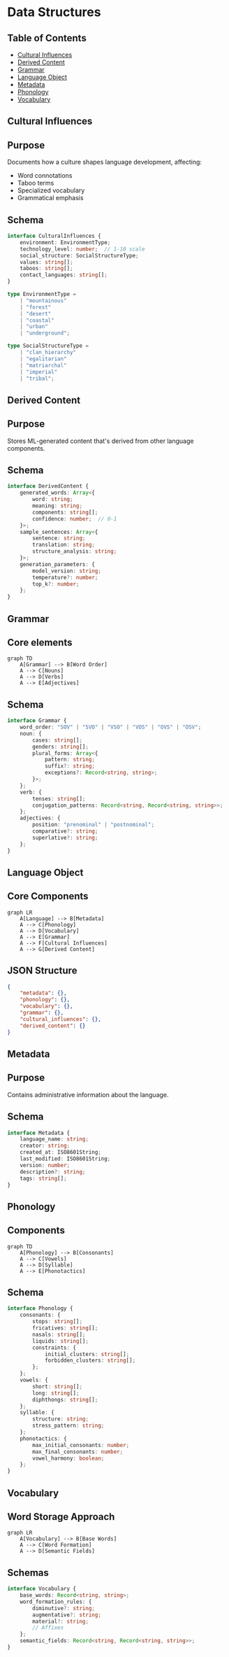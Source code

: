 # Data Structures

## Table of Contents
- [Cultural Influences](#cultural-influences)
- [Derived Content](#derived-content)
- [Grammar](#grammar)
- [Language Object](#language-object)
- [Metadata](#metadata)
- [Phonology](#phonology)
- [Vocabulary](#vocabulary)

## Cultural Influences


## Purpose
Documents how a culture shapes language development, affecting:
- Word connotations
- Taboo terms
- Specialized vocabulary
- Grammatical emphasis

## Schema

```typescript
interface CulturalInfluences {
    environment: EnvironmentType;
    technology_level: number;  // 1-10 scale
    social_structure: SocialStructureType;
    values: string[];
    taboos: string[];
    contact_languages: string[];
}

type EnvironmentType =
    | "mountainous"
    | "forest"
    | "desert"
    | "coastal"
    | "urban"
    | "underground";

type SocialStructureType = 
    | "clan_hierarchy"
    | "egalitarian"
    | "matriarchal"
    | "imperial"
    | "tribal";
```

## Derived Content


## Purpose
Stores ML-generated content that's derived from other language components.

## Schema

```typescript
interface DerivedContent {
    generated_words: Array<{
        word: string;
        meaning: string;
        components: string[];
        confidence: number;  // 0-1
    }>;
    sample_sentences: Array<{
        sentence: string;
        translation: string;
        structure_analysis: string;
    }>;
    generation_parameters: {
        model_version: string;
        temperature?: number;
        top_k?: number;
    };
}
```

## Grammar


## Core elements

```mermaid
graph TD
    A[Grammar] --> B[Word Order]
    A --> C[Nouns]
    A --> D[Verbs]
    A --> E[Adjectives]
```

## Schema

```typescript
interface Grammar {
    word_order: "SOV" | "SVO" | "VSO" | "VOS" | "OVS" | "OSV";
    noun: {
        cases: string[];
        genders: string[];
        plural_forms: Array<{
            pattern: string;
            suffix?: string;
            exceptions?: Record<string, string>;
        }>;
    };
    verb: {
        tenses: string[];
        conjugation_patterns: Record<string, Record<string, string>>;
    };
    adjectives: {
        position: "prenominal" | "postnominal";
        comparative?: string;
        superlative?: string;
    };
}
```

## Language Object


## Core Components

```mermaid
graph LR
    A[Language] --> B[Metadata]
    A --> C[Phonology]
    A --> D[Vocabulary]
    A --> E[Grammar]
    A --> F[Cultural Influences]
    A --> G[Derived Content]
```

## JSON Structure

```json
{
    "metadata": {},
    "phonology": {},
    "vocabulary": {},
    "grammar": {},
    "cultural_influences": {},
    "derived_content": {}
}
```

## Metadata


## Purpose
Contains administrative information about the language.

## Schema

```typescript
interface Metadata {
    language_name: string;
    creator: string;
    created_at: ISO8601String;
    last_modified: ISO8601String;
    version: number;
    description?: string;
    tags: string[];
}
```

## Phonology


## Components

```mermaid
graph TD
    A[Phonology] --> B[Consonants]
    A --> C[Vowels]
    A --> D[Syllable]
    A --> E[Phonotactics]
```

## Schema

```typescript
interface Phonology {
    consonants: {
        stops: string[];
        fricatives: string[];
        nasals: string[];
        liquids: string[];
        constraints: {
            initial_clusters: string[];
            forbidden_clusters: string[];
        };
    };
    vowels: {
        short: string[];
        long: string[];
        diphthongs: string[];
    };
    syllable: {
        structure: string;
        stress_pattern: string;
    };
    phonotactics: {
        max_initial_consonants: number;
        max_final_consonants: number;
        vowel_harmony: boolean;
    };
}
```

## Vocabulary


## Word Storage Approach

```mermaid
graph LR
    A[Vocabulary] --> B[Base Words]
    A --> C[Word Formation]
    A --> D[Semantic Fields]
```

## Schemas

```typescript
interface Vocabulary {
    base_words: Record<string, string>;
    word_formation_rules: {
        diminutive?: string;
        augmentative?: string;
        material?: string;
        // Affixes
    };
    semantic_fields: Record<string, Record<string, string>>;
}
```

